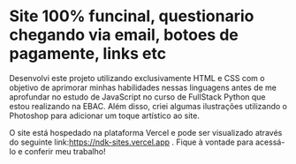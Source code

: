 # Site 100% funcinal, questionario chegando via email, botoes de pagamente, links etc
Desenvolvi este projeto utilizando exclusivamente HTML e CSS com o objetivo de aprimorar minhas habilidades nessas linguagens antes de me aprofundar no estudo de JavaScript no curso de FullStack Python que estou realizando na EBAC. Além disso, criei algumas ilustrações utilizando o Photoshop para adicionar um toque artístico ao site.

O site está hospedado na plataforma Vercel e pode ser visualizado através do seguinte link:https://ndk-sites.vercel.app . Fique à vontade para acessá-lo e conferir meu trabalho!
